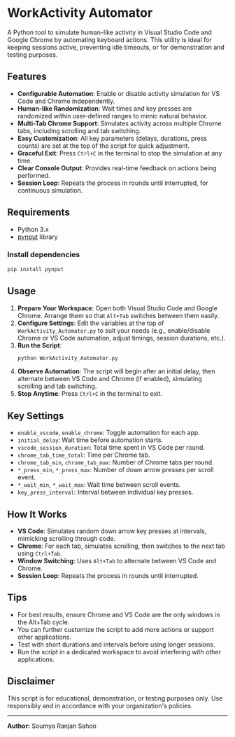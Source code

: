 # WorkActivity Automator

A Python tool to simulate human-like activity in Visual Studio Code and Google Chrome by automating keyboard actions. This utility is ideal for keeping sessions active, preventing idle timeouts, or for demonstration and testing purposes.

## Features
- **Configurable Automation**: Enable or disable activity simulation for VS Code and Chrome independently.
- **Human-like Randomization**: Wait times and key presses are randomized within user-defined ranges to mimic natural behavior.
- **Multi-Tab Chrome Support**: Simulates activity across multiple Chrome tabs, including scrolling and tab switching.
- **Easy Customization**: All key parameters (delays, durations, press counts) are set at the top of the script for quick adjustment.
- **Graceful Exit**: Press `Ctrl+C` in the terminal to stop the simulation at any time.
- **Clear Console Output**: Provides real-time feedback on actions being performed.
- **Session Loop**: Repeats the process in rounds until interrupted, for continuous simulation.

## Requirements
- Python 3.x
- [pynput](https://pypi.org/project/pynput/) library

### Install dependencies
```sh
pip install pynput
```

## Usage
1. **Prepare Your Workspace**: Open both Visual Studio Code and Google Chrome. Arrange them so that `Alt+Tab` switches between them easily.
2. **Configure Settings**: Edit the variables at the top of `WorkActivity_Automator.py` to suit your needs (e.g., enable/disable Chrome or VS Code automation, adjust timings, session durations, etc.).
3. **Run the Script**:
   ```sh
   python WorkActivity_Automator.py
   ```
4. **Observe Automation**: The script will begin after an initial delay, then alternate between VS Code and Chrome (if enabled), simulating scrolling and tab switching.
5. **Stop Anytime**: Press `Ctrl+C` in the terminal to exit.

## Key Settings
- `enable_vscode`, `enable_chrome`: Toggle automation for each app.
- `initial_delay`: Wait time before automation starts.
- `vscode_session_duration`: Total time spent in VS Code per round.
- `chrome_tab_time_total`: Time per Chrome tab.
- `chrome_tab_min`, `chrome_tab_max`: Number of Chrome tabs per round.
- `*_press_min`, `*_press_max`: Number of down arrow presses per scroll event.
- `*_wait_min`, `*_wait_max`: Wait time between scroll events.
- `key_press_interval`: Interval between individual key presses.

## How It Works
- **VS Code**: Simulates random down arrow key presses at intervals, mimicking scrolling through code.
- **Chrome**: For each tab, simulates scrolling, then switches to the next tab using `Ctrl+Tab`.
- **Window Switching**: Uses `Alt+Tab` to alternate between VS Code and Chrome.
- **Session Loop**: Repeats the process in rounds until interrupted.

## Tips
- For best results, ensure Chrome and VS Code are the only windows in the Alt+Tab cycle.
- You can further customize the script to add more actions or support other applications.
- Test with short durations and intervals before using longer sessions.
- Run the script in a dedicated workspace to avoid interfering with other applications.

## Disclaimer
This script is for educational, demonstration, or testing purposes only. Use responsibly and in accordance with your organization's policies.

---

**Author:** Soumya Ranjan Sahoo


